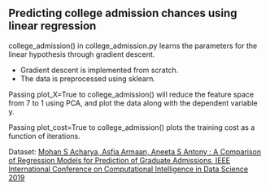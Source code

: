 ## Predicting college admission chances using linear regression

college_admission() in college_admission.py learns the parameters for the linear hypothesis through gradient descent.

* Gradient descent is implemented from scratch.
* The data is preprocessed using sklearn.


Passing plot_X=True to college_admission() will reduce the feature space from 7 to 1 using PCA, and plot the data along with the dependent variable y.

Passing plot_cost=True to college_admission() plots the training cost as a function of iterations. 


Dataset:
[Mohan S Acharya, Asfia Armaan, Aneeta S Antony : A Comparison of Regression Models for Prediction of Graduate Admissions, IEEE International Conference on Computational Intelligence in Data Science 2019](https://www.kaggle.com/mohansacharya/graduate-admissions)

 
